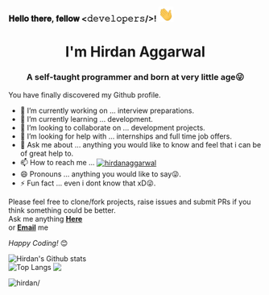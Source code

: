<!--### Hi there 👋-->
### 𝐇𝐞𝐥𝐥𝐨 𝐭𝐡𝐞𝐫𝐞, 𝐟𝐞𝐥𝐥𝐨𝐰 <𝚍𝚎𝚟𝚎𝚕𝚘𝚙𝚎𝚛𝚜/>! <img src="https://github.com/ABSphreak/ABSphreak/blob/master/gifs/Hi.gif" width="30px">
<!--
**hirdan/hirdan** is a ✨ _special_ ✨ repository because its `README.md` (this file) appears on your GitHub profile.
Here are some ideas to get you started:
-->
<h1 align="center">I'm Hirdan Aggarwal</h1>
<h3 align="center">A self-taught programmer and born at very little age😜</h3>
You have finally discovered my Github profile. <br>

- 🔭 I’m currently working on ... interview preparations.
- 🌱 I’m currently learning ... development.
- 👯 I’m looking to collaborate on ... development projects.
- 🤔 I’m looking for help with ... internships and full time job offers.
- 💬 Ask me about ... anything you would like to know and feel that i can be of great help to.
- 📫 How to reach me ... <a href="https://linkedin.com/in/hirdanaggarwal" target="_blank"><img align="center" src=https://cdn.jsdelivr.net/npm/simple-icons@3.0.1/icons/linkedin.svg alt="hirdanaggarwal" height="20" width="20" /></a>
- 😄 Pronouns ... anything you would like to say😜.
- ⚡ Fun fact ... even i dont know that xD😜.

Please feel free to clone/fork projects, raise issues and submit PRs if you think something could be better. <br>
Ask me anything <a href="https://github.com/hirdan/hirdan/issues/new"><b>Here</b></a><br>
or <a href="mailto:aggarwalhirdan@gmail.com"><b>Email</b></a> me

<i>Happy Coding!</i> 😊

![Hirdan's Github stats](https://github-readme-stats.vercel.app/api?username=hirdan&show_icons=true&theme=dark&count_private=true)<br>
![Top Langs](https://github-readme-stats.vercel.app/api/top-langs/?username=hirdan&layout=compact&theme=dark)
<a href="https://github.com/hirdan/cryptocurrencies-flutter">
  <img align="top" src="https://github-readme-stats.vercel.app/api/pin/?username=hirdan&repo=cryptocurrencies-flutter&theme=dark" />
</a><br>
<p align="left">
<img align="left" src=https://komarev.com/ghpvc/?username=hirdan alt=hirdan/>
</p>
